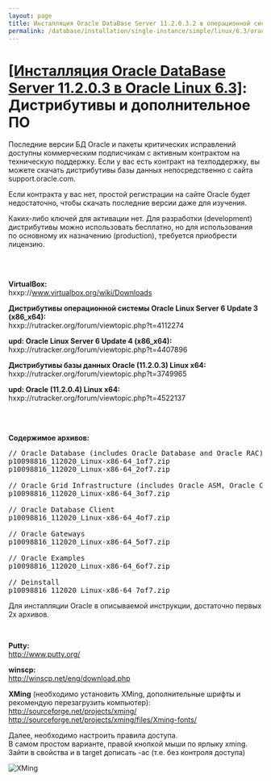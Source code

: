 ```yaml
---
layout: page
title: Инсталляция Oracle DataBase Server 11.2.0.3.2 в операционной системе Oracle Linux 6.3 Дистрибутивы и дополнительное ПО
permalink: /database/installation/single-instance/simple/linux/6.3/oracle/12.1//distrib/
---
```



# <a href="/database/installation/single-instance/simple/linux/6.3/oracle/12.1/">[Инсталляция Oracle DataBase Server 11.2.0.3 в Oracle Linux 6.3]</a>: Дистрибутивы и дополнительное ПО

Последние версии БД Oracle и пакеты критических исправлений доступны коммерческим подписчикам  с активным контрактом на техническую поддержку. Если у вас есть контракт на техподдержку, вы можете скачать дистрибутивы базы данных непосредственно с сайта support.oracle.com.


Если контракта у вас нет, простой регистрации на сайте Oracle будет недостаточно, чтобы скачать последние версии даже для изучения.

Каких-либо ключей для активации нет. Для разработки (development) дистрибутивы можно использовать бесплатно, но для использования по основному их назначению (production), требуется приобрести лицензию.

<br/><br/>


<strong>VirtualBox:</strong><br/>
hxxp://www.virtualbox.org/wiki/Downloads



<strong>Дистрибутивы операционной системы Oracle Linux Server 6 Update 3 (x86_x64):</strong><br/>
hxxp://rutracker.org/forum/viewtopic.php?t=4112274




<strong>upd: Oracle Linux Server 6 Update 4 (x86_x64):</strong><br/>
hxxp://rutracker.org/forum/viewtopic.php?t=4407896



<strong>Дистрибутивы базы данных Oracle (11.2.0.3) Linux x64:</strong><br/>
hxxp://rutracker.org/forum/viewtopic.php?t=3749965


<strong>upd: Oracle (11.2.0.4) Linux x64:</strong><br/>
hxxp://rutracker.org/forum/viewtopic.php?t=4522137


<br/><br/>

<strong>Содержимое архивов:</strong>

<pre>
// Oracle Database (includes Oracle Database and Oracle RAC)
p10098816_112020_Linux-x86-64_1of7.zip
p10098816_112020_Linux-x86-64_2of7.zip

// Oracle Grid Infrastructure (includes Oracle ASM, Oracle Clusterware, and Oracle Restart)
p10098816_112020_Linux-x86-64_3of7.zip

// Oracle Database Client
p10098816_112020_Linux-x86-64_4of7.zip

// Oracle Gateways
p10098816_112020_Linux-x86-64_5of7.zip

// Oracle Examples
p10098816_112020_Linux-x86-64_6of7.zip

// Deinstall
p10098816_112020_Linux-x86-64_7of7.zip
</pre>

Для инсталляции Oracle в описываемой инструкции, достаточно первых 2х архивов.

<br/>

<strong>Putty:</strong><br/>
http://www.putty.org/


<strong>winscp:</strong><br/>
http://winscp.net/eng/download.php



<strong>XMing</strong> (необходимо установить XMing, дополнительные шрифты и рекомендую перезагрузить компьютер):<br/>
http://sourceforge.net/projects/xming/<br/>
http://sourceforge.net/projects/xming/files/Xming-fonts/


Далее, необходимо настроить правила доступа.<br/>
В самом простом варианте, правой кнопкой мыши по ярлыку xming. Зайти в свойства и в target дописать -ac (т.е. без контроля доступа)


<img src="http://img.oradba.net/img/oracle/database/simple/12.1/XMing.png" border="0" alt="XMing">
